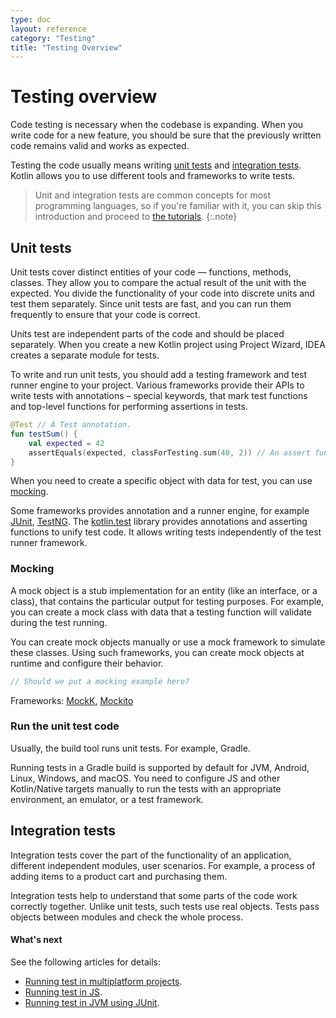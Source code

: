 ```yaml
---
type: doc
layout: reference
category: "Testing"
title: "Testing Overview"
---
```


# Testing overview

Code testing is necessary when the codebase is expanding. When you write code for a new feature, you should be sure that the previously written code remains valid and works as expected.

Testing the code usually means writing [unit tests](#unit-tests) and [integration tests](#integration-tests). Kotlin allows you to use different tools and frameworks to write tests.

> Unit and integration tests are common concepts for most programming languages, so if you're familiar with it, you can skip this introduction and proceed to [the tutorials](../tutorials/jvm-test-using-junit.html).
{:.note}

## Unit tests

Unit tests cover distinct entities of your code — functions, methods, classes.
They allow you to compare the actual result of the unit with the expected. You divide the functionality of your code into discrete units and test them separately.
Since unit tests are fast, and you can run them frequently to ensure that your code is correct.

Units test are independent parts of the code and should be placed separately. When you create a new Kotlin project using Project Wizard, IDEA creates a separate module for tests.

To write and run unit tests, you should add a testing framework and test runner engine to your project.
Various frameworks provide their APIs to write tests with annotations – special keywords, that mark test functions and top-level functions for performing assertions in tests.

<div class="sample" markdown="1" theme="idea" mode="kotlin" data-highlight-only>

```kotlin
@Test // A Test annotation.
fun testSum() {
    val expected = 42
    assertEquals(expected, classForTesting.sum(40, 2)) // An assert function
}
```

</div>

When you need to create a specific object with data for test, you can use [mocking](#mocking).

Some frameworks provides annotation and a runner engine, for example [JUnit](https://junit.org/junit5/), [TestNG](https://testng.org/doc/).
The [kotlin.test](/api/latest/kotlin.test/index.html) library provides annotations and asserting functions to unify test code.
It allows writing tests independently of the test runner framework.

### Mocking

A mock object is a stub implementation for an entity (like an interface, or a class), that contains the particular output for testing purposes.
For example, you can create a mock class with data that a testing function will validate during the test running. 

You can create mock objects manually or use a mock framework to simulate these classes.
Using such frameworks, you can create mock objects at runtime and configure their behavior.

<div class="sample" markdown="1" theme="idea" mode="kotlin" data-highlight-only>

```kotlin
// Should we put a mocking example here?
```

</div>

Frameworks:
[MockK](https://mockk.io/), [Mockito](https://github.com/mockito/mockito)

### Run the unit test code

Usually, the build tool runs unit tests. For example, Gradle.

Running tests in a Gradle build is supported by default for JVM, Android, Linux, Windows, and macOS.
You need to configure JS and other Kotlin/Native targets manually to run the tests with an appropriate environment, an emulator, or a test framework.

## Integration tests

Integration tests cover the part of the functionality of an application, different independent modules, user scenarios.
For example, a process of adding items to a product cart and purchasing them. 

Integration tests help to understand that some parts of the code work correctly together. Unlike unit tests, such tests use real objects.
Tests pass objects between modules and check the whole process.


#### What's next

See the following articles for details:
- [Running test in multiplatform projects](../tutorials/mpp/multiplatform-library.html#testing).
- [Running test in JS](../tutorials/javascript/running-tests.html).
- [Running test in JVM using JUnit](../tutorials/jvm-test-using-junit.html).

